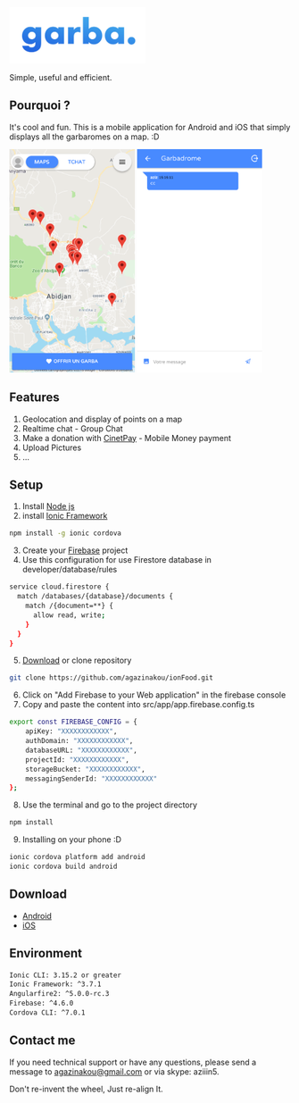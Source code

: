 <img src="logo.jpg" height="100" />

Simple, useful and efficient.

## Pourquoi ?

It's cool and fun. This is a mobile application for Android and iOS that simply displays all the garbaromes on a map. :D

<img src="1.png" height="400" />
<img src="2.png" height="400" />


## Features
1. Geolocation and display of points on a map
2. Realtime chat - Group Chat
3. Make a donation with [CinetPay](https://cinetpay.com/) - Mobile Money payment
4. Upload Pictures
5. ...

## Setup
1. Install [Node js](http://nodejs.org/)
2. install [Ionic Framework](https://ionicframework.com/)
```bash
npm install -g ionic cordova
```
3. Create your [Firebase](https://firebase.google.com/) project
4. Use this configuration for use Firestore database in developer/database/rules
```bash
service cloud.firestore {
  match /databases/{database}/documents {
    match /{document=**} {
      allow read, write;
    }
  }
}
```
5. [Download](https://github.com/agazinakou/ionFood.git) or clone repository 
```bash
git clone https://github.com/agazinakou/ionFood.git
```
6. Click on "Add Firebase to your Web application" in the firebase console
7. Copy and paste the content into src/app/app.firebase.config.ts
```bash
export const FIREBASE_CONFIG = {
    apiKey: "XXXXXXXXXXXX",
    authDomain: "XXXXXXXXXXXX",
    databaseURL: "XXXXXXXXXXXX",
    projectId: "XXXXXXXXXXXX",
    storageBucket: "XXXXXXXXXXXX",
    messagingSenderId: "XXXXXXXXXXXX"
};
```
8. Use the terminal and go to the project directory
```bash
npm install
```
9. Installing on your phone :D
```bash
ionic cordova platform add android
ionic cordova build android
```

## Download

 - [Android](https://www.google.com/)
 - [iOS](https://www.google.com/)

## Environment

```bash
Ionic CLI: 3.15.2 or greater
Ionic Framework: ^3.7.1
Angularfire2: ^5.0.0-rc.3
Firebase: ^4.6.0
Cordova CLI: ^7.0.1
```

## Contact me 

If you need technical support or have any questions, please send a message to agazinakou@gmail.com or via skype: aziiin5.

Don't re-invent the wheel, Just re-align It.
